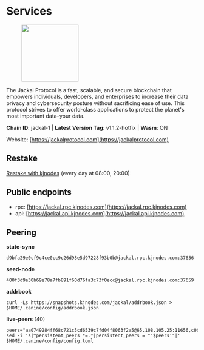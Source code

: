# Services

<figure><img src="https://raw.githubusercontent.com/kj89/testnet_manuals/main/pingpub/logos/jackal.png" width="150" alt=""><figcaption></figcaption></figure>

The Jackal Protocol is a fast, scalable, and secure blockchain that empowers  individuals, developers, and enterprises to increase their data privacy and  cybersecurity posture without sacrificing ease of use. This protocol strives  to offer world-class applications to protect the planet's most important data–your data.

**Chain ID**: jackal-1 | **Latest Version Tag**: v1.1.2-hotfix | **Wasm**: ON

Website: [https://jackalprotocol.com](https://jackalprotocol.com)

## Restake

[Restake with kjnodes](https://restake.app/jackal/jklvaloper1tr3wm3mdkz0tda6t7vavqnn7fe2g4un0f67xmt) (every day at 08:00, 20:00)
## Public endpoints

* rpc: [https://jackal.rpc.kjnodes.com](https://jackal.rpc.kjnodes.com)
* api: [https://jackal.api.kjnodes.com](https://jackal.api.kjnodes.com)

## Peering

**state-sync**

```
d9bfa29e0cf9c4ce0cc9c26d98e5d97228f93b0b@jackal.rpc.kjnodes.com:37656
```

**seed-node**

```
400f3d9e30b69e78a7fb891f60d76fa3c73f0ecc@jackal.rpc.kjnodes.com:37659
```

**addrbook**
```
curl -Ls https://snapshots.kjnodes.com/jackal/addrbook.json > $HOME/.canine/config/addrbook.json
```

**live-peers** (40)
```
peers="aa0749284ff68c721c5cd6539c7fd04f8063f2a5@65.108.105.25:11656,c0b6d010bb442ff6511bc6fdde1f319b8a3a3bdc@65.108.127.50:17556,bc6ce122e5809b06dcf90742ee40091f3ee6bcee@142.132.248.253:42656,dc579f845ae894cdbe3ab19f1b52387f3d5b681d@23.88.69.167:27211,39b55b1c49ad0994bbead006be40d9c84b0bf2d4@78.107.253.133:28656,6e7d2937b3d29952cf83058b81fad4a1ec3b88e8@195.3.223.204:10756,ad34b284f0abaca967a75db713c622b53d1fb1ef@116.203.75.59:26656,dbbd1e102b9d0cde827cd272205fa3a2886a6b2c@5.9.147.22:21656,2ec46ff04ebfafc19f505feaaf00943c15bb2757@185.16.38.149:26656,dd7e72f0a71476e51c0a601a40d6fc02a1ae1a95@65.108.6.45:60856,05ab6d764ff112666275376b3f664fc3b19d3bc3@195.201.165.123:11126,ff94a29e02de8369faf37c76d3c97684bbd51bd6@185.16.38.165:17556,c2842c76779913e05fa4256e3caab852e1782951@202.61.194.254:60756,1f30e644ddd8edf310cbd9be4ac07b604eed581e@66.85.143.242:26676,dd3cab79ffae0aed4f519503b66e9403c69eeb14@85.237.193.101:25565,ecb163fca7436befa3a5694a7d558e89d3f04b2c@65.109.29.150:17656,399068f8371dce4ae5d7cd7da2c965e765e68f4b@65.108.238.102:17556,55f71e8541eb2ce4115a6e44c59c0da4cd201b64@23.88.73.211:36656,fec7f91bf278a6cfc6ee3af624be914b1648b90e@65.109.64.50:36656,bd546c50220136bf3047da1ccefa871c2cee9234@138.201.141.76:07656,4bfc9e0f762e952b76daee87e9ffd081d2974f75@188.217.162.92:26656,519f2b648a2a8794ac33b195f39b6d836e09f8f2@131.153.154.13:26656,c5b43622ecd7413dd41905f6f8f5b5befd299ced@65.109.65.210:32656,289c3e984194ac2ccaa74e201147010648e90970@195.3.223.108:26656,e258f57604c59fc02d07b9669ae64f00bb45a20c@162.205.240.139:37656,ee2ef67b49cbc7b4af7ff0b7321870a5d9ae69a5@65.108.138.80:17556,2d47cb9ef76ecb7a90e2cb831305fd4fe883a141@138.201.216.87:32656,4398bd773ac885b7365de3604eb487be10c54563@185.16.38.210:26906,ebc272824924ea1a27ea3183dd0b9ba713494f83@95.214.52.139:26906,433e26fb4d2533d81a2016a7c9ba768dd6ad2177@65.108.194.26:60756,7adbbe1a5f867a0befcf1fd94f395dd8257d718f@73.40.151.121:57656,d39fecbc409541de13fa644d90066d4dabe08262@46.138.245.164:24475,a79da224ad9d4501dbf1d547986ebec55d56b951@135.181.128.114:17556,07c7843cbcc7790c9525f6706fbd9b7be0f8c710@167.235.206.92:26656,e4b6f1a79ee302d64aa91980200d36b31b262816@89.245.24.78:22356,07da3c9464c43a4ecd0ff2024b3b82ed92a12852@172.105.110.122:46656,0faa7f1099de2e02deebe09fcb52863056333265@144.202.72.17:26616,d9bfa29e0cf9c4ce0cc9c26d98e5d97228f93b0b@144.76.163.233:37656,cabe629e88c208cc39cf625118982b00ff9ce407@135.181.5.47:11126,ade4d8bc8cbe014af6ebdf3cb7b1e9ad36f412c0@65.108.233.109:17556"
sed -i 's|^persistent_peers *=.*|persistent_peers = "'$peers'"|' $HOME/.canine/config/config.toml
```
